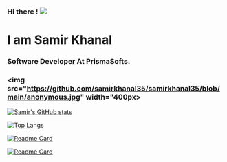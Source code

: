 ### Hi there ! <img src="https://media.giphy.com/media/mDLek2Pl1Q9PwH0dXd/source.gif" width="80px">  
# I am Samir Khanal
### Software Developer At PrismaSofts.

### <img src="https://github.com/samirkhanal35/samirkhanal35/blob/main/anonymous.jpg" width="400px>  

[![Samir's GitHub stats](https://github-readme-stats.vercel.app/api?username=samirkhanal35&show_icons=true&theme=radical)](https://github.com/anuraghazra/github-readme-stats)

[![Top Langs](https://github-readme-stats.vercel.app/api/top-langs/?username=samirkhanal35&theme=radical)](https://github.com/anuraghazra/github-readme-stats)


[![Readme Card](https://github-readme-stats.vercel.app/api/pin/?username=samirkhanal35&repo=Nepali-digit-recognizer&theme=dark&show_owner=true)](https://github.com/samirkhanal35/Nepali-digit-recognizer)

[![Readme Card](https://github-readme-stats.vercel.app/api/pin/?username=samirkhanal35&repo=Nepalireader&theme=dark&show_owner=true)](https://github.com/samirkhanal35/Nepalireader)



